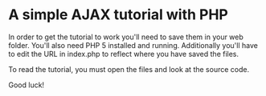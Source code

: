 A simple AJAX tutorial with PHP
=================

In order to get the tutorial to work you'll need to save them in your web folder. You'll also need PHP 5 installed and running. Additionally you'll have to edit the URL in index.php to reflect where you have saved the files. 

To read the tutorial, you must open the files and look at the source code.

Good luck!
